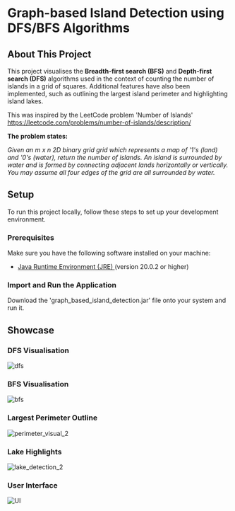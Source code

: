 # Graph-based Island Detection using DFS/BFS Algorithms


## About This Project
This project visualises the **Breadth-first search (BFS)** and **Depth-first search (DFS)** algorithms used in the context of counting the number of islands in a grid of squares. Additional features have also been implemented, such as outlining the largest island perimeter and highlighting island lakes.

This was inspired by the LeetCode problem 'Number of Islands' https://leetcode.com/problems/number-of-islands/description/

**The problem states:**

*Given an m x n 2D binary grid grid which represents a map of '1's (land) and '0's (water), return the number of islands.
An island is surrounded by water and is formed by connecting adjacent lands horizontally or vertically. You may assume all four edges of the grid are all surrounded by water.*

## Setup
To run this project locally, follow these steps to set up your development environment.

### Prerequisites
Make sure you have the following software installed on your machine:

- [Java Runtime Environment (JRE) ](https://www.oracle.com/java/technologies/javase-downloads.html) (version 20.0.2 or higher)

### Import and Run the Application
Download the 'graph_based_island_detection.jar' file onto your system and run it.

## Showcase

### DFS Visualisation
![dfs](https://github.com/wryzxec/Island_Algorithm_Visualiser/assets/143660175/3c3c9b54-8c9d-4638-8e78-42fb21cdd587)

### BFS Visualisation
![bfs](https://github.com/wryzxec/Island_Algorithm_Visualiser/assets/143660175/843d34c4-7c0b-434f-ac49-070bec940990)

### Largest Perimeter Outline
![perimeter_visual_2](https://github.com/wryzxec/Island_Algorithm_Visualiser/assets/143660175/367f45c5-bafe-48de-9338-da27447350ee)

### Lake Highlights
![lake_detection_2](https://github.com/wryzxec/Island_Algorithm_Visualiser/assets/143660175/1860d11b-d8d2-4dea-a6ac-6b4580a6448c)

### User Interface
![UI](https://github.com/wryzxec/Island_Algorithm_Visualiser/assets/143660175/f6fd2cd6-6c3d-462d-9354-66c9b551d2d1)

